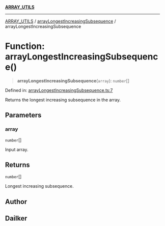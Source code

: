 [**ARRAY_UTILS**](../../README.md)

***

[ARRAY_UTILS](../../README.md) / [arrayLongestIncreasingSubsequence](../README.md) / arrayLongestIncreasingSubsequence

# Function: arrayLongestIncreasingSubsequence()

> **arrayLongestIncreasingSubsequence**(`array`): `number`[]

Defined in: [arrayLongestIncreasingSubsequence.ts:7](https://github.com/dailker/everyutil/blob/d99125d64df5681bba8d2a0f0d24c32625cbf289/src/array/arrayLongestIncreasingSubsequence.ts#L7)

Returns the longest increasing subsequence in the array.

## Parameters

### array

`number`[]

Input array.

## Returns

`number`[]

Longest increasing subsequence.

## Author

## Dailker
